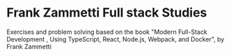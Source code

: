 # Frank Zammetti Full stack Studies
Exercises and problem solving based on the book "Modern Full-Stack Development , Using TypeScript, React, Node.js, Webpack, and Docker", by  Frank Zammetti
